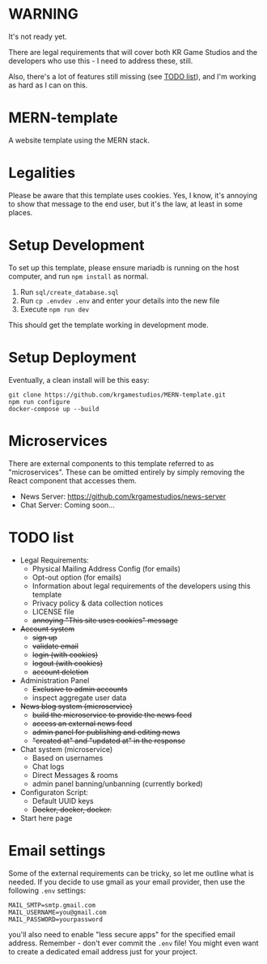 # WARNING

It's not ready yet.

There are legal requirements that will cover both KR Game Studios and the developers who use this - I need to address these, still.

Also, there's a lot of features still missing (see [TODO list](#TODO-list)), and I'm working as hard as I can on this.

# MERN-template

A website template using the MERN stack.

# Legalities

Please be aware that this template uses cookies. Yes, I know, it's annoying to show that message to the end user, but it's the law, at least in some places.

# Setup Development

To set up this template, please ensure mariadb is running on the host computer, and run `npm install` as normal.

1. Run `sql/create_database.sql`
2. Run `cp .envdev .env` and enter your details into the new file
3. Execute `npm run dev`

This should get the template working in development mode.

# Setup Deployment

Eventually, a clean install will be this easy:

```
git clone https://github.com/krgamestudios/MERN-template.git
npm run configure
docker-compose up --build
```

# Microservices

There are external components to this template referred to as "microservices". These can be omitted entirely by simply removing the React component that accesses them.

* News Server: https://github.com/krgamestudios/news-server
* Chat Server: Coming soon...

# TODO list

- Legal Requirements:
	- Physical Mailing Address Config (for emails)
	- Opt-out option (for emails)
	- Information about legal requirements of the developers using this template
	- Privacy policy & data collection notices
	- LICENSE file
	- ~~annoying "This site uses cookies" message~~
- ~~Account system~~
	- ~~sign up~~
	- ~~validate email~~
	- ~~login (with cookies)~~
	- ~~logout (with cookies)~~
	- ~~account deletion~~
- Administration Panel
	- ~~Exclusive to admin accounts~~
	- inspect aggregate user data
- ~~News blog system (microservice)~~
	- ~~build the microservice to provide the news feed~~
	- ~~access an external news feed~~
	- ~~admin panel for publishing and editing news~~
	- ~~"created at" and "updated at" in the response~~
- Chat system (microservice)
	- Based on usernames
	- Chat logs
	- Direct Messages & rooms
	- admin panel banning/unbanning (currently borked)
- Configuraton Script:
	- Default UUID keys
	- ~~Docker, docker, docker.~~
- Start here page

# Email settings

Some of the external requirements can be tricky, so let me outline what is needed. If you decide to use gmail as your email provider, then use the following `.env` settings:

	MAIL_SMTP=smtp.gmail.com
	MAIL_USERNAME=you@gmail.com
	MAIL_PASSWORD=yourpassword

you'll also need to enable "less secure apps" for the specified email address. Remember - don't ever commit the `.env` file! You might even want to create a dedicated email address just for your project.

